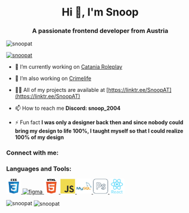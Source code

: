 <h1 align="center">Hi 👋, I'm Snoop</h1>
<h3 align="center">A passionate frontend developer from Austria</h3>

<p align="left"> <img src="https://komarev.com/ghpvc/?username=snoopat&label=Profile%20views&color=0e75b6&style=flat" alt="snoopat" /> </p>

<p align="left"> <a href="https://github.com/ryo-ma/github-profile-trophy"><img src="https://github-profile-trophy.vercel.app/?username=snoopat" alt="snoopat" /></a> </p>

- 🔭 I’m currently working on [Catania Roleplay](https://discord.gg/NWudDyKwNt)

- 👯 I’m also working on [Crimelife](https://discord.gg/uvfBWyUsJf)

- 👨‍💻 All of my projects are available at [https://linktr.ee/SnoopAT](https://linktr.ee/SnoopAT)

- 📫 How to reach me **Discord: snoop_2004**

- ⚡ Fun fact **I was only a designer back then and since nobody could bring my design to life 100%, I taught myself so that I could realize 100% of my design**

<h3 align="left">Connect with me:</h3>
<p align="left">
</p>

<h3 align="left">Languages and Tools:</h3>
<p align="left"> <a href="https://www.w3schools.com/css/" target="_blank" rel="noreferrer"> <img src="https://raw.githubusercontent.com/devicons/devicon/master/icons/css3/css3-original-wordmark.svg" alt="css3" width="40" height="40"/> </a> <a href="https://www.figma.com/" target="_blank" rel="noreferrer"> <img src="https://www.vectorlogo.zone/logos/figma/figma-icon.svg" alt="figma" width="40" height="40"/> </a> <a href="https://www.w3.org/html/" target="_blank" rel="noreferrer"> <img src="https://raw.githubusercontent.com/devicons/devicon/master/icons/html5/html5-original-wordmark.svg" alt="html5" width="40" height="40"/> </a> <a href="https://developer.mozilla.org/en-US/docs/Web/JavaScript" target="_blank" rel="noreferrer"> <img src="https://raw.githubusercontent.com/devicons/devicon/master/icons/javascript/javascript-original.svg" alt="javascript" width="40" height="40"/> </a> <a href="https://www.mysql.com/" target="_blank" rel="noreferrer"> <img src="https://raw.githubusercontent.com/devicons/devicon/master/icons/mysql/mysql-original-wordmark.svg" alt="mysql" width="40" height="40"/> </a> <a href="https://www.photoshop.com/en" target="_blank" rel="noreferrer"> <img src="https://raw.githubusercontent.com/devicons/devicon/master/icons/photoshop/photoshop-line.svg" alt="photoshop" width="40" height="40"/> </a> <a href="https://reactjs.org/" target="_blank" rel="noreferrer"> <img src="https://raw.githubusercontent.com/devicons/devicon/master/icons/react/react-original-wordmark.svg" alt="react" width="40" height="40"/> </a> </p>

<p><img align="left" src="https://github-readme-stats.vercel.app/api/top-langs?username=snoopat&show_icons=true&locale=en&layout=compact" alt="snoopat" /></p>

<p>&nbsp;<img align="center" src="https://github-readme-stats.vercel.app/api?username=snoopat&show_icons=true&locale=en" alt="snoopat" /></p>
